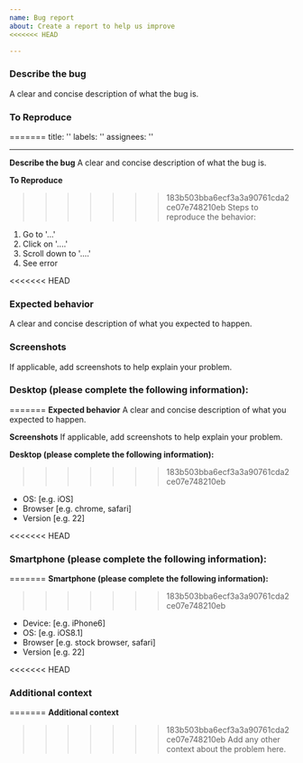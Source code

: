 ```yaml
---
name: Bug report
about: Create a report to help us improve
<<<<<<< HEAD

---
```


### Describe the bug
A clear and concise description of what the bug is.

### To Reproduce
=======
title: ''
labels: ''
assignees: ''

---

**Describe the bug**
A clear and concise description of what the bug is.

**To Reproduce**
>>>>>>> 183b503bba6ecf3a3a90761cda2ce07e748210eb
Steps to reproduce the behavior:
1. Go to '...'
2. Click on '....'
3. Scroll down to '....'
4. See error

<<<<<<< HEAD
### Expected behavior
A clear and concise description of what you expected to happen.

### Screenshots
If applicable, add screenshots to help explain your problem.

### Desktop (please complete the following information):
=======
**Expected behavior**
A clear and concise description of what you expected to happen.

**Screenshots**
If applicable, add screenshots to help explain your problem.

**Desktop (please complete the following information):**
>>>>>>> 183b503bba6ecf3a3a90761cda2ce07e748210eb
 - OS: [e.g. iOS]
 - Browser [e.g. chrome, safari]
 - Version [e.g. 22]

<<<<<<< HEAD
### Smartphone (please complete the following information):
=======
**Smartphone (please complete the following information):**
>>>>>>> 183b503bba6ecf3a3a90761cda2ce07e748210eb
 - Device: [e.g. iPhone6]
 - OS: [e.g. iOS8.1]
 - Browser [e.g. stock browser, safari]
 - Version [e.g. 22]

<<<<<<< HEAD
### Additional context
=======
**Additional context**
>>>>>>> 183b503bba6ecf3a3a90761cda2ce07e748210eb
Add any other context about the problem here.
